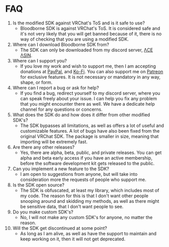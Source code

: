# FAQ

1. Is the modified SDK against VRChat's ToS and is it safe to use?
    - Bloodborne SDK is against VRChat's ToS. It is considered safe and it's not very likely that you will get banned because of it, there is no way of checking that you are using a modified SDK.
2. Where can I download Bloodborne SDK from?
    - The SDK can only be downloaded from my discord server, [ΛCE ΛSIN][Server].
3. Where can I support you?
    - If you love my work and wish to support me, then I am accepting donations at [PayPal][PayPal], and [Ko-Fi][Ko-Fi]. You can also support me on [Patreon][Patreon] for exclusive features. It is not necessary or mandatory in any way, shape, or form.
4. Where can I report a bug or ask for help?
    - If you find a bug, redirect yourself to my discord server, where you can speak freely about your issue. I can help you fix any problem that you might encounter there as well. We have a dedicate help channel for any questions or concerns.
5. What does the SDK do and how does it differ from other modified SDK's?
    - The SDK bypasses all limitations, as well as offers a lot of useful and customizable features. A lot of bugs have also been fixed from the original VRChat SDK. The package is smaller in size, meaning that importing will be extremely fast.
6. Are there any other releases?
    - Yes, there are alpha, beta, public, and private releases. You can get alpha and beta early access if you have an active membership, before the software development kit gets released to the public.
7. Can you implement a new feature to the SDK?
    - I am open to suggestions from anyone, but will take into consideration more the requests of people who support me.
8. Is the SDK open source?
    - The SDK is obfuscated, at least my library, which includes most of my code. The reason for this is that I don't want other people snooping around and skidding my methods, as well as there might be sensitive data, that I don't want people to see.
9. Do you make custom SDK's?
    - No, I will not make any custom SDK's for anyone, no matter the reason.
10. Will the SDK get discontinued at some point?
    - As long as I am alive, as well as have the support to maintain and keep working on it, then it will not get deprecated.

[Server]: https://discord.gg/U8vHS7y
[PayPal]: https://paypal.me/AceAsin
[Ko-Fi]: https://ko-fi.com/aceasin
[Patreon]: https://patreon.com/AceAsin
[Cofee]: https://buymeacoffee.com/aceasin
